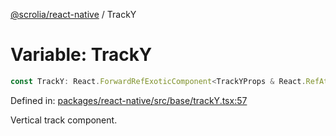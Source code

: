 [@scrolia/react-native](../README.md) / TrackY

# Variable: TrackY

```ts
const TrackY: React.ForwardRefExoticComponent<TrackYProps & React.RefAttributes<View>>;
```

Defined in: [packages/react-native/src/base/trackY.tsx:57](https://github.com/alpheustangs/scrolia/blob/6e40d863f64abf882be181a26502e5d480dddfc9/packages/react-native/src/base/trackY.tsx#L57)

Vertical track component.
